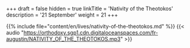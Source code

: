 +++
draft = false
hidden = true
linkTitle = 'Nativity of the Theotokos'
description = '21 September'
weight = 21
+++

{{% include file="content/en/lives/nativity-of-the-theotokos.md" %}}
{{< audio "https://orthodoxy.sgp1.cdn.digitaloceanspaces.com/fr-augustin/NATIVITY_OF_THE_THEOTOKOS.mp3" >}}
